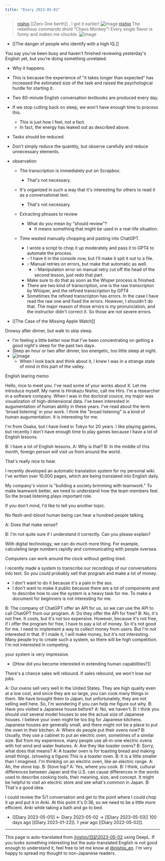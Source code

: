 ```yaml
---
title: "Diary 2023-05-02"
---
```



> [nishio](https://twitter.com/nishio/status/1653250896611127298/photo/1) [[Zero One berth]] , I got it earlier!
>  ![image](https://pbs.twimg.com/media/FvGG7SdagAAmtbj?format=jpg&name=large#.png)
> [nishio](https://twitter.com/nishio/status/1653251861775011841) The rebellious commando droid "Chaos Monkey"! Every single flavor is funny and makes me chuckle.
>  ![image](https://pbs.twimg.com/media/FvGHzgDaQAAQSVH?format=jpg&name=medium#.png)


- [[The danger of people who identify with a high IQ.]]

You say you've been busy and haven't finished reviewing yesterday's English yet, but you're doing something unrelated.
- Why it happens.
- This is because the experience of "it takes longer than expected" has increased the estimated size of the task and raised the psychological hurdle for starting it.
- Two 80-minute English conversation textbooks are produced every day.
- If we stop cutting back on sleep, we won't have enough time to process this.
    - This is just how I feel, not a fact.
    - In fact, the energy has leaked out as described above.
- Tasks should be reduced.
- Don't simply reduce the quantity, but observe carefully and reduce unnecessary elements.
- observation
    - The transcription is immediately put on Scrapbox.
        - That's not necessary.
    - It's organized in such a way that it's interesting for others to read it as a conversational text.
        - That's not necessary.
    - Extracting phrases to review
        - What do you mean by "should review"?
            - It means something that might be used in a real-life situation.

    - Time wasted manually chopping and pasting into ChatGPT.
        - I wrote a script to chop it up moderately and pass it to GPT4 to automate the process.
        - ✅I have it in the console now, but I'll make it spit it out to a file.
        - ✅Manual retries on errors, but make that automatic as well.
            - ✅Manipulation error on manual retry cut off the head of the second lesson, just redo that part.
        - Make sure to do that as soon as the Wisper process is finished.
        - There are two kind of transcription, one is the raw transcripton by Whisper, and the refined transcription by GPT4
        - Sometimes the refined transcripton has errors. In the case I have read the raw one and fixed the errors. However, I shouldn't do that. The major reason of those errors is my pronunciation, and the instructor didn't correct it. So those are not severe errors.

- [[The Case of the Missing Apple Watch]]

Drowsy after dinner, but walk to skip sleep.
- I'm feeling a little better now that I've been concentrating on getting a good night's sleep for the past two days.
- Sleep an hour or two after dinner, too energetic, too little sleep at night.
- ![image](https://gyazo.com/c10592b002217c9ffd7e000874443e31/thumb/1000)
    - When I look back and think about it, I knew I was in a strange state of mind in this part of the valley.


English learing memo

Hello, nice to meet you. I've read some of your works about X.
Let me introduce myself. My name is Hirokazu Nishio, call me Hiro.
I'm a researcher in a software company.
When I was in the doctoral cource, my major was visualization of high-dimensional data.
I've been interested in augumentation of human ability in these years.
I've read about the term 'broad listening' in your work.
I think the "broad listening" is a kind of human augumentation. It is interesting for me.

I'm from Osaka, but I have lived in Tokyo for 20 years.
I like playing games, but recently I don't have enough time to play games because I have a lot of English lessons.

B: I have a lot of English lessons.
A: Why is that?
B: In the middle of this month, foreign person will visit us from around the world.

That's really nice to hear.

I recently developed an automatic translation system for my personal wiki. I've written over 10,000 pages, which are being translated into English daily.

My company's vision is "building a society brimming with teamwork."
To make teamwork better, we need to understand how the team members feel. So the broad listening plays important role.

If you don't mind, I'd like to tell you another topic.


No flesh-and-blood human being can hear a hundred people talking.

A: Does that make sense?

B: I'm not quite sure if I understand it correctly. Can you please explain?

With digital technology, we can do much more thing. For example, calculating large numbers rapidly and communicating with people oversea.

Computers can work around the clock without getting tired.

I recently made a system to transcribe our recordings of our conversations into text.
So you could probably sell that program and make a lot of money.
- I don't want to do it because it's a pain in the ass.
- I don't want to make it public because there are a lot of components and to describe how to use the system is a heavy task for me. To make a document for beginners is not interesting for me.


B: The company of ChatGPT  offer an API for us, so we can use the API to call ChatGPT from our program.
A: Do they offer the API for free?
B: No, it's not free. It costs, but it's not too expensive. However, because it's not free, if I offer the program for free, I have to pay a lot of money. So it's not good for me. I need to implement a way to collect money from users. But I'm not interested in that. If I made it, I will make money, but it's not interesting. Many people try to create such a system, so there will be high competition. I'm not interested in competing.

your system is very impressive.

- [[How did you become interested in extending human capabilities?]]

There's a chance sales will rebound.
If sales rebound, we won't lose our jobs.

A: Our ovens sell very well in the United States. They are high quality even at a low cost, and since they are so large, you can cook many things in them. We have brought them to Japan, but unfortunately, they are not selling well here. So, I'm wondering if you can help me figure out why.
B: Have you visited a Japanese house before?
A: No, we haven't.
B: I think you should visit several model houses to see the actual size of Japanese houses. I believe your oven might be too big for Japanese kitchens. Japanese houses are generally small, and there might not be a place to put the oven in their kitchen.
A: Where do people put their ovens now?
B: Usually, they use a cabinet to put an electric oven, sometimes of a similar size. But from my experience, many people use all-in-one electric ovens with hot wind and water features.
A: Are they like toaster ovens?
B: Sorry, what does that means?
A: A toaster oven is for toasting bread and making small things. (showing a figure) This is a toaster oven.
B: It is a little smaller than I imagined. I'm thinking on an electric oven, like an electric range.
A: Ah, the stove top.
B: Stove top?
A: Yes, where you cook.
B: I think, cultural differences between Japan and the U.S. can cause differences in the words used to describe cooking tools, their meaning, size, and concept. It might be helpful to visit an electric store and see what's common in Japan.
B: That's a good idea.

I could review the 5/1 conversation and get to the point where I could chop it up and put it in Anki.
At this point it's 0:36, so we need to be a little more efficient.
Anki while taking a bath and go to bed.

- [[Diary 2023-05-01]] ← Diary 2023-05-02 → [[Diary 2023-05-03]]
100 days ago [[Diary 2023-01-22]].
1 year ago [[Diary 2022-05-02]].
---
This page is auto-translated from [/nishio/日記2023-05-02](https://scrapbox.io/nishio/日記2023-05-02) using DeepL. If you looks something interesting but the auto-translated English is not good enough to understand it, feel free to let me know at [@nishio_en](https://twitter.com/nishio_en). I'm very happy to spread my thought to non-Japanese readers.